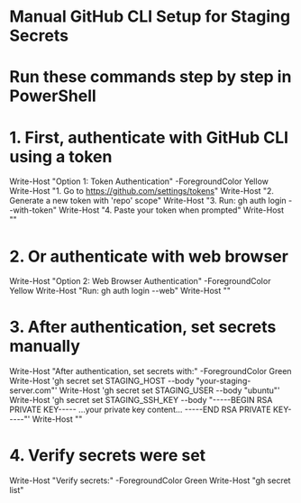 # Manual GitHub CLI Setup for Staging Secrets
# Run these commands step by step in PowerShell

# 1. First, authenticate with GitHub CLI using a token
Write-Host "Option 1: Token Authentication" -ForegroundColor Yellow
Write-Host "1. Go to https://github.com/settings/tokens"
Write-Host "2. Generate a new token with 'repo' scope"
Write-Host "3. Run: gh auth login --with-token"
Write-Host "4. Paste your token when prompted"
Write-Host ""

# 2. Or authenticate with web browser
Write-Host "Option 2: Web Browser Authentication" -ForegroundColor Yellow
Write-Host "Run: gh auth login --web"
Write-Host ""

# 3. After authentication, set secrets manually
Write-Host "After authentication, set secrets with:" -ForegroundColor Green
Write-Host 'gh secret set STAGING_HOST --body "your-staging-server.com"'
Write-Host 'gh secret set STAGING_USER --body "ubuntu"'
Write-Host 'gh secret set STAGING_SSH_KEY --body "-----BEGIN RSA PRIVATE KEY-----
...your private key content...
-----END RSA PRIVATE KEY-----"'
Write-Host ""

# 4. Verify secrets were set
Write-Host "Verify secrets:" -ForegroundColor Green
Write-Host "gh secret list"
